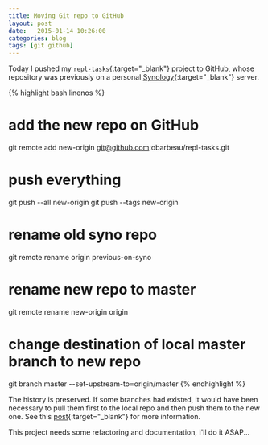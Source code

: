 ```yaml
---
title: Moving Git repo to GitHub
layout: post
date:   2015-01-14 10:26:00
categories: blog
tags: [git github]
---
```


Today I pushed my [`repl-tasks`]{:target="_blank"} project to GitHub,
whose repository was previously on a personal [Synology]{:target="_blank"}
server.

{% highlight bash linenos %}
# add the new repo on GitHub
git remote add new-origin git@github.com:obarbeau/repl-tasks.git
# push everything
git push --all new-origin
git push --tags new-origin
# rename old syno repo
git remote rename origin previous-on-syno
# rename new repo to master
git remote rename new-origin origin
# change destination of local master branch to new repo
git branch master --set-upstream-to=origin/master
{% endhighlight %}

The history is preserved.
If some branches had existed,
it would have been necessary to pull them first to the local repo and then push
them to the new one.
See this [post]{:target="_blank"} for more information.

This project needs some refactoring and documentation, I'll do it ASAP...

[Synology]: https://www.synology.com/
[`repl-tasks`]: https://github.com/obarbeau/repl-tasks
[post]: http://www.smashingmagazine.com/2014/05/19/moving-git-repository-new-server/

